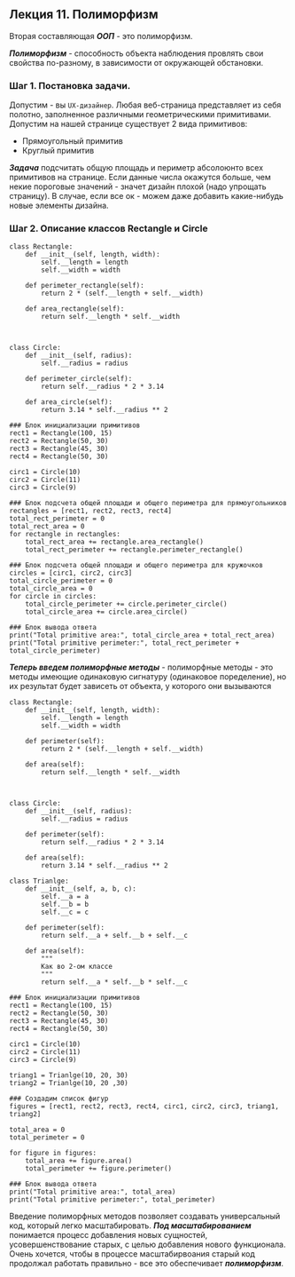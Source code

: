 ## Лекция 11. Полиморфизм
Вторая составляющая ***ООП*** - это полиморфизм.

***Полиморфизм*** - способность объекта наблюдения провлять свои свойства по-разному, в зависимости от окружающей обстановки.

### Шаг 1. Постановка задачи.
Допустим - вы ```UX-дизайнер```. Любая веб-страница представляет из себя полотно, заполненное различными геометрическими примитивами.  
Допустим на нашей странице существует 2 вида примитивов:
* Прямоугольный примитив
* Круглый примитив

***Задача*** подсчитать общую площадь и периметр абсолоюнто всех примитивов на странице. Если данные числа окажутся больше, чем некие пороговые значений - значет дизайн плохой (надо упрощать страницу). В случае, если все ок - можем даже добавить какие-нибудь новые элементы дизайна.

### Шаг 2. Описание классов Rectangle и Circle
```
class Rectangle:
    def __init__(self, length, width):
        self.__length = length 
        self.__width = width 

    def perimeter_rectangle(self):
        return 2 * (self.__length + self.__width)

    def area_rectangle(self):
        return self.__length * self.__width 



class Circle:
    def __init__(self, radius):
        self.__radius = radius

    def perimeter_circle(self):
        return self.__radius * 2 * 3.14 

    def area_circle(self):
        return 3.14 * self.__radius ** 2 

### Блок инициализации примитивов
rect1 = Rectangle(100, 15)
rect2 = Rectangle(50, 30)
rect3 = Rectangle(45, 30)
rect4 = Rectangle(50, 30)

circ1 = Circle(10)
circ2 = Circle(11)
circ3 = Circle(9)

### Блок подсчета общей площади и общего периметра для прямоугольников
rectangles = [rect1, rect2, rect3, rect4]
total_rect_perimeter = 0
total_rect_area = 0
for rectangle in rectangles:
    total_rect_area += rectangle.area_rectangle()
    total_rect_perimeter += rectangle.perimeter_rectangle()

### Блок подсчета общей площади и общего периметра для кружочков
circles = [circ1, circ2, circ3]
total_circle_perimeter = 0
total_circle_area = 0
for circle in circles:
    total_circle_perimeter += circle.perimeter_circle()
    total_circle_area += circle.area_circle()

### Блок вывода ответа
print("Total primitive area:", total_circle_area + total_rect_area)
print("Total primitive perimeter:", total_rect_perimeter + total_circle_perimeter)
```


***Теперь введем полиморфные методы*** - полиморфные методы - это методы имеющие одинаковую сигнатуру (одинаковое поределение), но их результат будет зависеть от объекта, у которого они вызываются
```
class Rectangle:
    def __init__(self, length, width):
        self.__length = length 
        self.__width = width 

    def perimeter(self):
        return 2 * (self.__length + self.__width)

    def area(self):
        return self.__length * self.__width 



class Circle:
    def __init__(self, radius):
        self.__radius = radius

    def perimeter(self):
        return self.__radius * 2 * 3.14 

    def area(self):
        return 3.14 * self.__radius ** 2 

class Trianlge:
    def __init__(self, a, b, c):
        self.__a = a 
        self.__b = b 
        self.__c = c 

    def perimeter(self):
        return self.__a + self.__b + self.__c 

    def area(self):
        """
        Как во 2-ом классе
        """
        return self.__a * self.__b * self.__c 

### Блок инициализации примитивов
rect1 = Rectangle(100, 15)
rect2 = Rectangle(50, 30)
rect3 = Rectangle(45, 30)
rect4 = Rectangle(50, 30)

circ1 = Circle(10)
circ2 = Circle(11)
circ3 = Circle(9)

triang1 = Trianlge(10, 20, 30)
triang2 = Trianlge(10, 20 ,30)

### Создадим список фигур
figures = [rect1, rect2, rect3, rect4, circ1, circ2, circ3, triang1, triang2]

total_area = 0
total_perimeter = 0

for figure in figures:
    total_area += figure.area()
    total_perimeter += figure.perimeter()

### Блок вывода ответа
print("Total primitive area:", total_area)
print("Total primitive perimeter:", total_perimeter)
```

Введение полиморфных методов позволяет создавать универсальный код, который легко масштабировать.
***Под масштабированием*** понимается процесс добавления новых сущностей, усовершенствование старых, с целью добавления нового функционала. Очень хочется, чтобы в процессе масштабирвоания старый код продолжал работать правильно - все это обеспечивает ***полиморфизм***.
